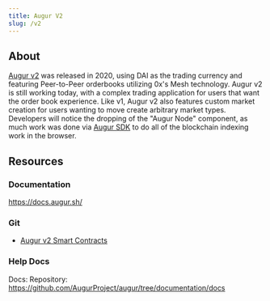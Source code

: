 ```yaml
---
title: Augur V2
slug: /v2
---
```


## About
[Augur v2](/v2) was released in 2020, using DAI as the trading currency and featuring Peer-to-Peer orderbooks utilizing 0x's Mesh technology. Augur v2 is still working today, with a complex trading application for users that want the order book experience. Like v1, Augur v2 also features custom market creation for users wanting to move create arbitrary market types. Developers will notice the dropping of the "Augur Node" component, as much work was done via [Augur SDK](https://github.com/AugurProject/augur/packages/augur-sdk) to do all of the blockchain indexing work in the browser.

## Resources
### Documentation
https://docs.augur.sh/

### Git
- [Augur v2 Smart Contracts](https://github.com/AugurProject/augur)

### Help Docs
Docs:
Repository: https://github.com/AugurProject/augur/tree/documentation/docs

